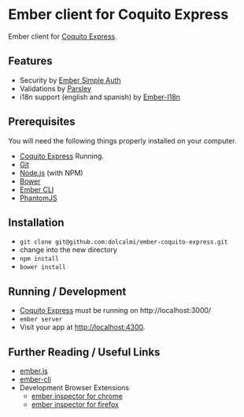 # Ember client for Coquito Express

Ember client for [Coquito Express](https://github.com/dolcalmi/coquito-express).

## Features

* Security by [Ember Simple Auth](https://github.com/simplabs/ember-simple-auth)
* Validations by [Parsley](http://parsleyjs.org/)
* i18n support (english and spanish) by [Ember-I18n ](https://github.com/jamesarosen/ember-i18n)

## Prerequisites

You will need the following things properly installed on your computer.

* [Coquito Express](https://github.com/dolcalmi/coquito-express) Running.
* [Git](http://git-scm.com/)
* [Node.js](http://nodejs.org/) (with NPM)
* [Bower](http://bower.io/)
* [Ember CLI](http://ember-cli.com/)
* [PhantomJS](http://phantomjs.org/)

## Installation

* `git clone git@github.com:dolcalmi/ember-coquito-express.git`
* change into the new directory
* `npm install`
* `bower install`

## Running / Development

* [Coquito Express](https://github.com/dolcalmi/coquito-express) must be running on http://localhost:3000/
* `ember server`
* Visit your app at [http://localhost:4300](http://localhost:4300).

## Further Reading / Useful Links

* [ember.js](http://emberjs.com/)
* [ember-cli](http://ember-cli.com/)
* Development Browser Extensions
  * [ember inspector for chrome](https://chrome.google.com/webstore/detail/ember-inspector/bmdblncegkenkacieihfhpjfppoconhi)
  * [ember inspector for firefox](https://addons.mozilla.org/en-US/firefox/addon/ember-inspector/)

